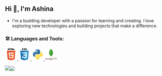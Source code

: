 <h2>
  Hi 👋, I'm Ashina
</h2>

- I'm a budding developer with a passion for learning and creating. I love exploring new technologies and building projects that make a difference.

<h3 align="left">
  🛠️ Languages and Tools:
</h3>

<p align="left">
  <a href="https://www.w3.org/html/" target="_blank" rel="noreferrer">
    <img src="https://raw.githubusercontent.com/devicons/devicon/master/icons/html5/html5-original-wordmark.svg" alt="html5" width="40" height="40">
  </a>
  <a href="https://www.w3schools.com/css/" target="_blank" rel="noreferrer">
    <img src="https://raw.githubusercontent.com/devicons/devicon/master/icons/css3/css3-original-wordmark.svg" alt="css3" width="40" height="40">
  </a> 
  <a href="https://www.python.org" target="_blank" rel="noreferrer">
    <img src="https://raw.githubusercontent.com/devicons/devicon/master/icons/python/python-original.svg" alt="python" width="40" height="40">
  </a>
  <a href="https://www.mongodb.com/" target="_blank" rel="noreferrer">
    <img src="https://raw.githubusercontent.com/devicons/devicon/master/icons/mongodb/mongodb-original-wordmark.svg" alt="mongodb" width="40" height="40">
  </a>
</p>

<p>
  <img align="left" src="https://github-readme-stats.vercel.app/api/top-langs/?username=LynomX&theme=dark&hide_border=false&include_all_commits=true&count_private=false&layout=compact"></p>
<p>
  <img align="center" src="https://github-readme-stats.vercel.app/api?username=LynomX&theme=dark&hide_border=false&include_all_commits=true&count_private=false">
</p>
